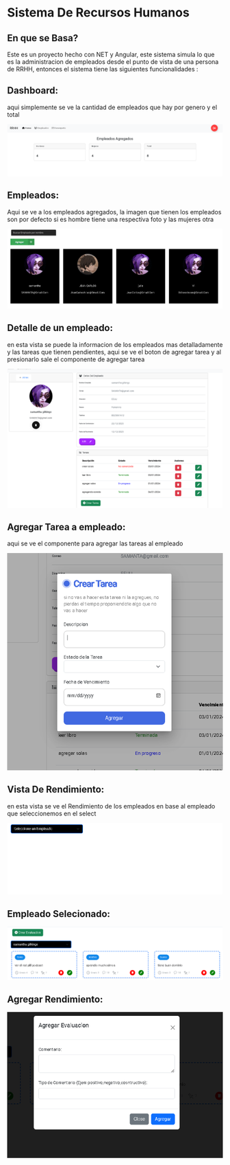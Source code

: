 
# Sistema De Recursos Humanos

## En que se Basa?

Este es un proyecto hecho con NET y Angular, este sistema simula lo que es la administracion de empleados desde el punto de vista de una persona de RRHH, entonces el sistema tiene las siguientes funcionalidades :

## Dashboard:
aqui simplemente se ve la cantidad de empleados que hay por genero y el total

![Dashboard](images/dashboard.png)


## Empleados:
Aqui se ve a los empleados agregados, la imagen que tienen los empleados son por defecto si es hombre tiene una respectiva foto y las mujeres otra

![Empleados](images/Empleados.png)

## Detalle de un empleado:
en esta vista se puede la informacion de los empleados mas
detalladamente y las tareas que tienen pendientes, aqui se ve el boton de agregar tarea y al presionarlo sale el componente de agregar tarea

![Detalle empleado](images/detalle_empleado.png)

## Agregar Tarea a empleado:
aqui se ve el componente para agregar las tareas al empleado

![Agregar tarea](images/add_tarea.png)

## Vista De Rendimiento:
en esta vista se ve el Rendimiento de los empleados en base al empleado que seleccionemos en el select

![rendimiento](images/rendimiento.png)


## Empleado Selecionado:


![rendimiento](images/rendimiento2.png)

## Agregar Rendimiento:


![rendimiento](images/rendimiento3.png)


